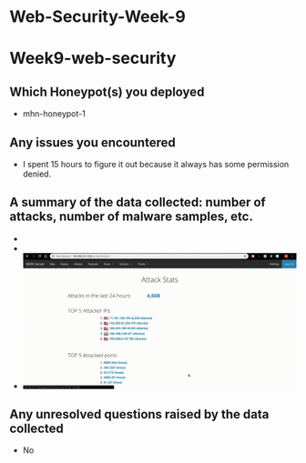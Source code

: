 # Web-Security-Week-9
# Week9-web-security
## Which Honeypot(s) you deployed
- mhn-honeypot-1


## Any issues you encountered
- I spent 15 hours to figure it out because it always has some permission denied.

## A summary of the data collected: number of attacks, number of malware samples, etc.
 - <img src='Sensors.png' title='sensor' width='' alt='' />
 - <img src='Attack_Week9.gif' title='XSS' width='' alt='' />
 - <img src='Attack_Stats_Week9.gif' title='XSS' width='' alt='' />

## Any unresolved questions raised by the data collected
 - No
